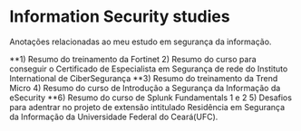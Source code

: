 # Information Security studies

Anotações relacionadas ao meu estudo em segurança da informação.

**1) Resumo do treinamento da Fortinet
2) Resumo do curso para conseguir o Certificado de Especialista em Segurança de rede do Instituto International de CiberSegurança
**3) Resumo do treinamento da Trend Micro
4) Resumo do curso de Introdução a Segurança da Informação da eSecurity
**6) Resumo do curso de Splunk Fundamentals 1 e 2 
5) Desafios para adentrar no projeto de extensão intitulado Residência em Segurança da Informação da Universidade Federal do Ceará(UFC).
 

